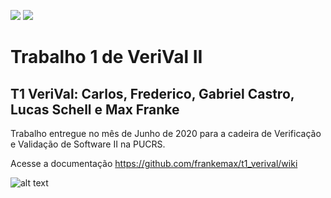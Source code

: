 ![](https://img.shields.io/badge/Status-Voando-brightgreen) 
![](https://img.shields.io/badge/Release-1.0-blue)



# Trabalho 1 de VeriVal II
## T1 VeriVal: Carlos, Frederico, Gabriel Castro, Lucas Schell e Max Franke

Trabalho entregue no mês de Junho de 2020 para a cadeira de Verificação e Validação de Software II na PUCRS.

Acesse a documentação https://github.com/frankemax/t1_verival/wiki


![alt text](https://vestibulares2020.com/wp-content/uploads/2019/03/vestibular-pucrs-2020.png)


